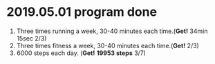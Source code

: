 # 2019.05.01 program done


 
1. Three times running a week, 30-40 minutes each time.(**Get!** 34min 15sec 2/3)
2. Three times fitness a week, 30-40 minutes each time.(**Get!** 2/3)
3. 6000 steps each day. (**Get!** **19953 steps** 3/7)
